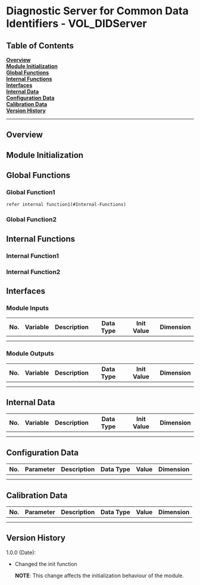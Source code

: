 Diagnostic Server for Common Data Identifiers - VOL_DIDServer
========


## Table of Contents
**[Overview](#Overview)**<br>
**[Module Initialization](#Module-Initialization)**<br>
**[Global Functions](#Global-Functions)**<br>
**[Internal Functions](#Internal-Functions)**<br>
**[Interfaces](#Interfaces)**<br>
**[Internal Data](#Internal-Data)**<br>
**[Configuration Data](#Configuration-Data)**<br>
**[Calibration Data](#Calibration-Data)**<br>
**[Version History](#Version-History)**<br>

-----------------------------

## Overview



## Module Initialization



## Global Functions

### Global Function1

	refer internal function1(#Internal-Functions)

### Global Function2


## Internal Functions

### Internal Function1

### Internal Function2

## Interfaces



### Module Inputs

| No.	| Variable			 | Description 		| Data Type	 	 | Init Value   | Dimension |
|:---	| :---:              | :--:             |:---:        	 | :--:         | ---:      |
|		| 			         | 			        |				 | 			    |			|
|		| 			         | 			        |				 | 			    |			|
### Module Outputs

| No.	| Variable			 | Description 		| Data Type	 	 | Init Value   | Dimension |
|:---	| :---:              | :--:             |:---:        	 | :--:         | ---:      |
|		| 			         | 			        |				 | 			    |			|
|		| 			         | 			        |				 | 			    |			|


## Internal Data



| No.	| Variable			 | Description 		| Data Type	 	 | Init Value   | Dimension |
|:---	| :---:              | :--:             |:---:        	 | :--:         | ---:      |
|		| 			         | 			        |				 | 			    |			|
|		| 			         | 			        |				 | 			    |			|


## Configuration Data



| No.	| Parameter			 | Description 		| Data Type	 	| Value 		| Dimension |
|:---	| :---:              | :--:             |:---:         	| :--:          | ---:      |
|		| 			         | 			        |				| 			    |			|
|		| 			         | 			        |				| 			    |			|	


## Calibration Data



| No.	| Parameter			 | Description 		| Data Type	 	| Value 		| Dimension |
|:---	| :---:              | :--:             |:---:         	| :--:          | ---:      |
|		| 			         | 			        |				| 			    |			|
|		| 			         | 			        |				| 			    |			|	

## Version History


1.0.0 (Date):

+	Changed the init function 

	**NOTE**: This change affects the initialization behaviour of the module.